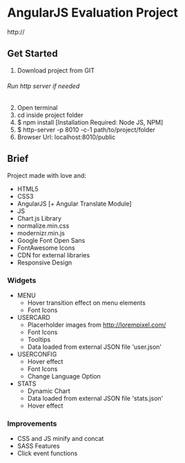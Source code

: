 # AngularJS Evaluation Project
http://

## Get Started
1. Download project from GIT

###### *Run http server if needed*
2. Open terminal
3. cd inside project folder
4. $ npm install [Installation Required: Node JS, NPM]
5. $ http-server -p 8010 -c-1 path/to/project/folder
7. Browser Url: localhost:8010/public

## Brief
Project made with love and:
- HTML5
- CSS3
- AngularJS [+ Angular Translate Module]
- JS
- Chart.js Library
- normalize.min.css
- modernizr.min.js
- Google Font Open Sans
- FontAwesome Icons
- CDN for external libraries
- Responsive Design

### Widgets
- MENU
  - Hover transition effect on menu elements
  - Font Icons
- USERCARD
  - Placerholder images from http://lorempixel.com/
  - Font Icons
  - Tooltips
  - Data loaded from external JSON file 'user.json'
- USERCONFIG
  - Hover effect
  - Font Icons
  - Change Language Option
- STATS
  - Dynamic Chart
  - Data loaded from external JSON file 'stats.json'
  - Hover effect

### Improvements
- CSS and JS minify and concat
- SASS Features
- Click event functions
